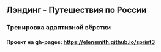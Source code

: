 ## Лэндинг - Путешествия по России 
### Тренировка адаптивной вёрстки

#### Проект на gh-pages: https://elensmith.github.io/sprint3
